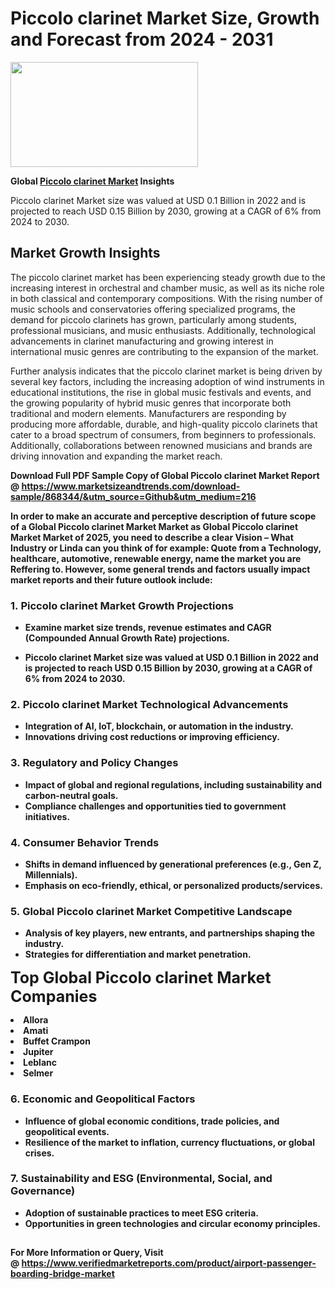 <H1>Piccolo clarinet Market Size, Growth and Forecast from 2024 - 2031</H1><img class="aligncenter size-medium wp-image-584254" src="https://thirdeyenews.in/wp-content/uploads/2024/09/Global-Market-Research-300x168.jpeg" alt="" width="300" height="168" /><p><strong>Global&nbsp;<a href="https://www.marketsizeandtrends.com/download-sample/868344/&amp;utm_source=Github&utm_medium=216">Piccolo clarinet Market</a> Insights</strong></p><p>Piccolo clarinet Market size was valued at USD 0.1 Billion in 2022 and is projected to reach USD 0.15 Billion by 2030, growing at a CAGR of 6% from 2024 to 2030.</p><p><h2>Market Growth Insights</h2> <p>The piccolo clarinet market has been experiencing steady growth due to the increasing interest in orchestral and chamber music, as well as its niche role in both classical and contemporary compositions. With the rising number of music schools and conservatories offering specialized programs, the demand for piccolo clarinets has grown, particularly among students, professional musicians, and music enthusiasts. Additionally, technological advancements in clarinet manufacturing and growing interest in international music genres are contributing to the expansion of the market.</p> <p><strong></strong></p> <p>Further analysis indicates that the piccolo clarinet market is being driven by several key factors, including the increasing adoption of wind instruments in educational institutions, the rise in global music festivals and events, and the growing popularity of hybrid music genres that incorporate both traditional and modern elements. Manufacturers are responding by producing more affordable, durable, and high-quality piccolo clarinets that cater to a broad spectrum of consumers, from beginners to professionals. Additionally, collaborations between renowned musicians and brands are driving innovation and expanding the market reach.</p> <p><strong></p><p><span class=""><strong>Download Full PDF Sample Copy of Global Piccolo clarinet Market Report</strong> @ <a href="https://www.marketsizeandtrends.com/download-sample/868344/&amp;utm_source=Github&utm_medium=216" target="_blank">https://www.marketsizeandtrends.com/download-sample/868344/&amp;utm_source=Github&utm_medium=216</a></span></p><p>In order to make an accurate and perceptive description of future scope of a Global&nbsp;Piccolo clarinet Market Market as Global&nbsp;Piccolo clarinet Market Market of 2025, you need to describe a clear Vision &ndash; What Industry or Linda can you think of for example: Quote from a Technology, healthcare, automotive, renewable energy, name the market you are Reffering to. However, some general trends and factors usually impact market reports and their future outlook include:</p><h3>1.&nbsp;<strong>Piccolo clarinet Market Growth Projections</strong></h3><ul><li>Examine market size trends, revenue estimates and CAGR (Compounded Annual Growth Rate) projections.</li><li><p>Piccolo clarinet Market size was valued at USD 0.1 Billion in 2022 and is projected to reach USD 0.15 Billion by 2030, growing at a CAGR of 6% from 2024 to 2030.</p></li></ul><h3>2.&nbsp;<strong>Piccolo clarinet Market Technological Advancements</strong></h3><ul><li>Integration of AI, IoT, blockchain, or automation in the industry.</li><li>Innovations driving cost reductions or improving efficiency.</li></ul><h3>3.&nbsp;<strong>Regulatory and Policy Changes</strong></h3><ul><li>Impact of global and regional regulations, including sustainability and carbon-neutral goals.</li><li>Compliance challenges and opportunities tied to government initiatives.</li></ul><h3>4.&nbsp;<strong>Consumer Behavior Trends</strong></h3><ul><li>Shifts in demand influenced by generational preferences (e.g., Gen Z, Millennials).</li><li>Emphasis on eco-friendly, ethical, or personalized products/services.</li></ul><h3>5.&nbsp;<strong>Global Piccolo clarinet Market Competitive Landscape</strong></h3><ul><li>Analysis of key players, new entrants, and partnerships shaping the industry.</li><li>Strategies for differentiation and market penetration.</li></ul><p data-pm-slice="1 1 []"><span style="color: inherit; font-family: inherit; font-size: 25px;">Top Global Piccolo clarinet Market Companies</span></p><div class="" data-test-id=""><p><li>Allora</li><li> Amati</li><li> Buffet Crampon</li><li> Jupiter</li><li> Leblanc</li><li> Selmer</li></p></div><h3>6.&nbsp;<strong>Economic and Geopolitical Factors</strong></h3><ul><li>Influence of global economic conditions, trade policies, and geopolitical events.</li><li>Resilience of the market to inflation, currency fluctuations, or global crises.</li></ul><h3>7.&nbsp;<strong>Sustainability and ESG (Environmental, Social, and Governance)</strong></h3><ul><li>Adoption of sustainable practices to meet ESG criteria.</li><li>Opportunities in green technologies and circular economy principles.</li></ul><h2><strong style="font-size: 14px;">For More Information or Query, Visit @&nbsp;</strong><a style="background-color: #ffffff; font-size: 14px;" href="https://www.marketsizeandtrends.com/report/piccolo-clarinet-market/" target="_blank">https://www.verifiedmarketreports.com/product/airport-passenger-boarding-bridge-market</a></h2>
